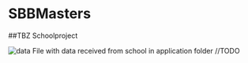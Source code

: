 # SBBMasters
##TBZ Schoolproject

![data](https://img.shields.io/badge/data-abfahrten__zhb.csv-green.svg)
File with data received from school in application folder //TODO
